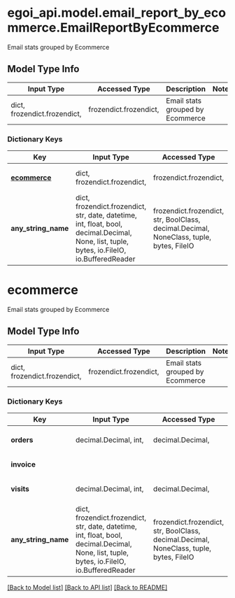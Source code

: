 # egoi_api.model.email_report_by_ecommerce.EmailReportByEcommerce

Email stats grouped by Ecommerce

## Model Type Info
Input Type | Accessed Type | Description | Notes
------------ | ------------- | ------------- | -------------
dict, frozendict.frozendict,  | frozendict.frozendict,  | Email stats grouped by Ecommerce | 

### Dictionary Keys
Key | Input Type | Accessed Type | Description | Notes
------------ | ------------- | ------------- | ------------- | -------------
**[ecommerce](#ecommerce)** | dict, frozendict.frozendict,  | frozendict.frozendict,  | Email stats grouped by Ecommerce | [optional] 
**any_string_name** | dict, frozendict.frozendict, str, date, datetime, int, float, bool, decimal.Decimal, None, list, tuple, bytes, io.FileIO, io.BufferedReader | frozendict.frozendict, str, BoolClass, decimal.Decimal, NoneClass, tuple, bytes, FileIO | any string name can be used but the value must be the correct type | [optional]

# ecommerce

Email stats grouped by Ecommerce

## Model Type Info
Input Type | Accessed Type | Description | Notes
------------ | ------------- | ------------- | -------------
dict, frozendict.frozendict,  | frozendict.frozendict,  | Email stats grouped by Ecommerce | 

### Dictionary Keys
Key | Input Type | Accessed Type | Description | Notes
------------ | ------------- | ------------- | ------------- | -------------
**orders** | decimal.Decimal, int,  | decimal.Decimal,  | Total number of orders | [optional] 
**invoice** |  |  | Total value for invoices | [optional] 
**visits** | decimal.Decimal, int,  | decimal.Decimal,  | Total number of visits | [optional] 
**any_string_name** | dict, frozendict.frozendict, str, date, datetime, int, float, bool, decimal.Decimal, None, list, tuple, bytes, io.FileIO, io.BufferedReader | frozendict.frozendict, str, BoolClass, decimal.Decimal, NoneClass, tuple, bytes, FileIO | any string name can be used but the value must be the correct type | [optional]

[[Back to Model list]](../../README.md#documentation-for-models) [[Back to API list]](../../README.md#documentation-for-api-endpoints) [[Back to README]](../../README.md)

